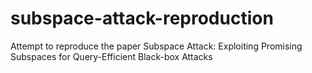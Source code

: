 # subspace-attack-reproduction
Attempt to reproduce the paper Subspace Attack: Exploiting Promising Subspaces for Query-Efficient Black-box Attacks
